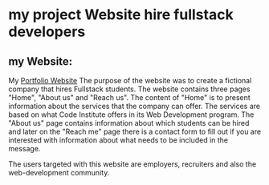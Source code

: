 # my project Website hire fullstack developers
## my Website:
My [Portfolio Website](https://github.com/Parre87/projekt1) The purpose of the website was to create a fictional company that hires Fullstack students. The website contains three pages "Home", "About us" and "Reach us". The content of "Home" is to present information about the services that the company can offer. The services are based on what Code Institute offers in its Web Development program. The "About us" page contains information about which students can be hired and later on the "Reach me" page there is a contact form to fill out if you are interested with information about what needs to be included in the message.

The users targeted with this website are employers, recruiters and also the web-development community.

